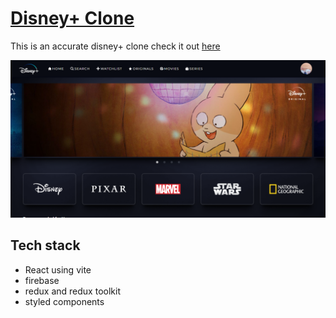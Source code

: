 # [Disney+ Clone](https://disneyplus-7a180.web.app/)

This is an accurate disney+ clone check it out [here](https://disneyplus-7a180.web.app/)  


![Home](/public/images/Home.png)

## Tech stack
- React using vite
- firebase
- redux and redux toolkit
- styled components





